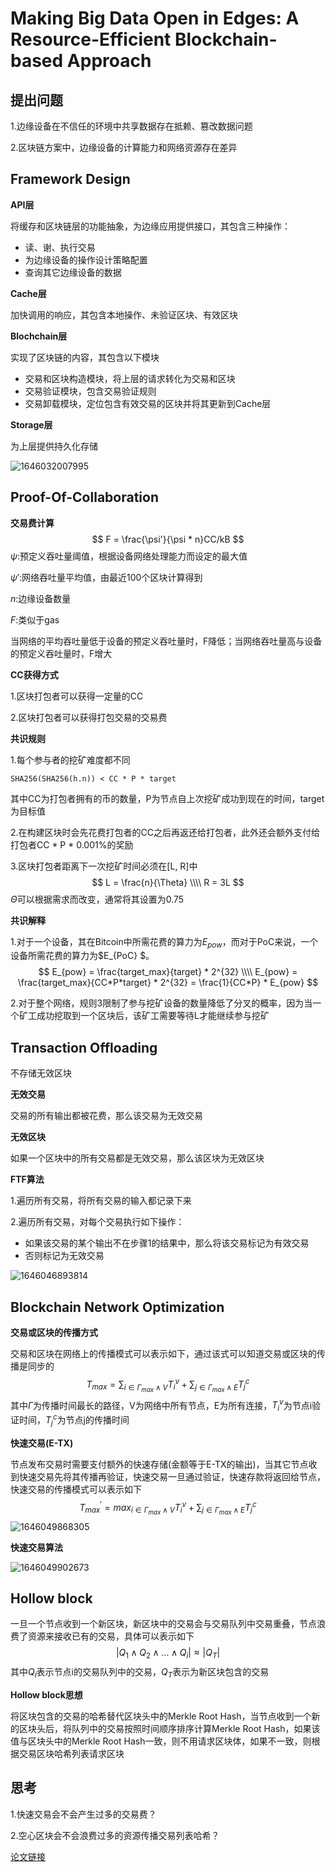 # Making Big Data Open in Edges: A Resource-Efficient Blockchain-based Approach

## 提出问题

1.边缘设备在不信任的环境中共享数据存在抵赖、篡改数据问题

2.区块链方案中，边缘设备的计算能力和网络资源存在差异

## Framework Design

**API层**

将缓存和区块链层的功能抽象，为边缘应用提供接口，其包含三种操作：

* 读、谢、执行交易
* 为边缘设备的操作设计策略配置
* 查询其它边缘设备的数据

**Cache层**

加快调用的响应，其包含本地操作、未验证区块、有效区块

**Blochchain层**

实现了区块链的内容，其包含以下模块

* 交易和区块构造模块，将上层的请求转化为交易和区块
* 交易验证模块，包含交易验证规则
* 交易卸载模块，定位包含有效交易的区块并将其更新到Cache层

**Storage层**

为上层提供持久化存储

![1646032007995](../../img/1646032007995.png)

## Proof-Of-Collaboration

**交易费计算**
$$
F = \frac{\psi'}{\psi * n}CC/kB
$$
$\psi$:预定义吞吐量阈值，根据设备网络处理能力而设定的最大值

$\psi'$:网络吞吐量平均值，由最近100个区块计算得到

$n$:边缘设备数量

$F$:类似于gas

当网络的平均吞吐量低于设备的预定义吞吐量时，F降低；当网络吞吐量高与设备的预定义吞吐量时，F增大

**CC获得方式**

1.区块打包者可以获得一定量的CC

2.区块打包者可以获得打包交易的交易费

**共识规则**

1.每个参与者的挖矿难度都不同

```shell
SHA256(SHA256(h.n)) < CC * P * target
```

其中CC为打包者拥有的币的数量，P为节点自上次挖矿成功到现在的时间，target为目标值

2.在构建区块时会先花费打包者的CC之后再返还给打包者，此外还会额外支付给打包者CC * P * 0.001%的奖励

3.区块打包者距离下一次挖矿时间必须在[L, R]中
$$
L = \frac{n}{\Theta} \\\\
R = 3L
$$
$\Theta$可以根据需求而改变，通常将其设置为0.75

**共识解释**

1.对于一个设备，其在Bitcoin中所需花费的算力为$E_{pow}$，而对于PoC来说，一个设备所需花费的算力为$E_{PoC} $。
$$
E_{pow} = \frac{target_max}{target} * 2^{32} \\\\
E_{pow} = \frac{target_max}{CC*P*target} * 2^{32} = \frac{1}{CC*P} * E_{pow}
$$


2.对于整个网络，规则3限制了参与挖矿设备的数量降低了分叉的概率，因为当一个矿工成功挖取到一个区块后，该矿工需要等待L才能继续参与挖矿

## Transaction Offloading

不存储无效区块

**无效交易**

交易的所有输出都被花费，那么该交易为无效交易

**无效区块**

如果一个区块中的所有交易都是无效交易，那么该区块为无效区块

**FTF算法**

1.遍历所有交易，将所有交易的输入都记录下来

2.遍历所有交易，对每个交易执行如下操作：

* 如果该交易的某个输出不在步骤1的结果中，那么将该交易标记为有效交易
* 否则标记为无效交易

![1646046893814](../../img/1646046893814.png)

## Blockchain Network Optimization

**交易或区块的传播方式**

交易和区块在网络上的传播模式可以表示如下，通过该式可以知道交易或区块的传播是同步的
$$
T_{max} = \sum_{i \in \Gamma_{max} \wedge V}T_{i}^{v} + \sum_{j \in \Gamma_{max} \wedge E }T_{j}^{c}
$$
其中$\Gamma$为传播时间最长的路径，V为网络中所有节点，E为所有连接，$T_{i}^{v}$为节点i验证时间，$T_j^c$为节点j的传播时间

**快速交易(E-TX)**

节点发布交易时需要支付额外的快速存储(金额等于E-TX的输出)，当其它节点收到快速交易先将其传播再验证，快速交易一旦通过验证，快速存款将返回给节点，快速交易的传播模式可以表示如下
$$
T_{max}^{'} = max_{i \in \Gamma_{max} \wedge V}T_{i}^{v} + \sum_{j \in \Gamma_{max} \wedge E }T_{j}^{c}
$$
![1646049868305](../../img/1646049868305.png)

**快速交易算法**

![1646049902673](../../img/1646049902673.png)

## Hollow block

一旦一个节点收到一个新区块，新区块中的交易会与交易队列中交易重叠，节点浪费了资源来接收已有的交易，具体可以表示如下
$$
|Q_1 \wedge Q_2 \wedge...\wedge Q_i| \approx |Q_T|
$$
其中$Q_i$表示节点i的交易队列中的交易，$Q_T$表示为新区块包含的交易

**Hollow block思想**

将区块包含的交易的哈希替代区块头中的Merkle Root Hash，当节点收到一个新的区块头后，将队列中的交易按照时间顺序排序计算Merkle Root Hash，如果该值与区块头中的Merkle Root Hash一致，则不用请求区块体，如果不一致，则根据交易区块哈希列表请求区块

## 思考

1.快速交易会不会产生过多的交易费？

2.空心区块会不会浪费过多的资源传播交易列表哈希？

[论文链接](../../articles/blockchain/edge_computing/xu2018.pdf)